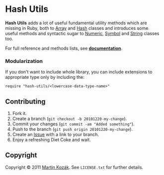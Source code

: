 Hash Utils
==========

**Hash Utils** adds a lot of useful fundamental utility methods which 
are missing in Ruby, both to [Array][1] and [Hash][2] classes and 
introduces some useful methods and syntactic sugar to [Numeric][7], 
[Symbol][6] and [String][8] classes too.

For full reference and methods lists, see **[documentation][3]**.

### Modularization

If you don't want to include whole library, you can include extensions 
to appropriate type only by including the:

    require "hash-utils/<lowercase-data-type-name>"

Contributing
------------

1. Fork it.
2. Create a branch (`git checkout -b 20101220-my-change`).
3. Commit your changes (`git commit -am "Added something"`).
4. Push to the branch (`git push origin 20101220-my-change`).
5. Create an [Issue][9] with a link to your branch.
6. Enjoy a refreshing Diet Coke and wait.


Copyright
---------

Copyright &copy; 2011 [Martin Kozák][10]. See `LICENSE.txt` for
further details.

[1]: http://www.ruby-doc.org/core/classes/Array.html
[2]: http://www.ruby-doc.org/core/classes/Hash.html
[3]: http://rubydoc.info/gems/hash-utils
[6]: http://www.ruby-doc.org/core/classes/Symbol.html
[7]: http://www.ruby-doc.org/core/classes/Numeric.html
[8]: http://www.ruby-doc.org/core/classes/String.html
[9]: http://github.com/martinkozak/hash-utils/issues
[10]: http://www.martinkozak.net/
